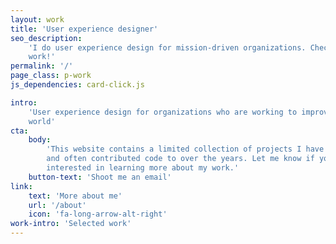 ```yaml
---
layout: work
title: 'User experience designer'
seo_description:
    'I do user experience design for mission-driven organizations. Check out my
    work!'
permalink: '/'
page_class: p-work
js_dependencies: card-click.js

intro:
    'User experience design for organizations who are working to improve our
    world'
cta:
    body:
        'This website contains a limited collection of projects I have designed
        and often contributed code to over the years. Let me know if you’re
        interested in learning more about my work.'
    button-text: 'Shoot me an email'
link:
    text: 'More about me'
    url: '/about'
    icon: 'fa-long-arrow-alt-right'
work-intro: 'Selected work'
---
```

